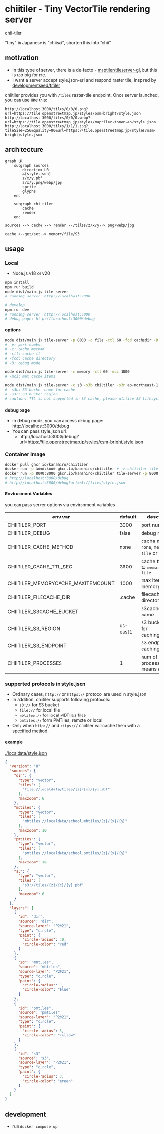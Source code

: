 # chiitiler - Tiny VectorTile rendering server

chii-tiler

"tiny" in Japanese is "chiisai", shorten this into "chii"

## motivation

-   In this type of server, there is a de-facto - [maptiler/tileserver-gl](https://github.com/maptiler/tileserver-gl), but this is too big for me.
-   I want a server accept style.json-url and respond raster tile, inspired by [developmentseed/titiler](https://github.com/developmentseed/titiler)

chiitiler provides you with `/tiles` raster-tile endpoint. Once server launched, you can use like this:

```planetext
http://localhost:3000/tiles/0/0/0.png?url=https://tile.openstreetmap.jp/styles/osm-bright/style.json
http://localhost:3000/tiles/0/0/0.webp?url=https://tile.openstreetmap.jp/styles/maptiler-toner-en/style.json
http://localhost:3000/tiles/1/1/1.jpg?tileSize=256&quality=80&url=https://tile.openstreetmap.jp/styles/osm-bright/style.json
```

## architecture

```mermaid
graph LR
    subgraph sources
        direction LR
        A[style.json]
        z/x/y.pbf
        z/x/y.png/webp/jpg
        sprite
        glyphs
    end

    subgraph chiitiler
        cache
        render
    end

sources --> cache --> render --/tiles/z/x/y--> png/webp/jpg

cache <--get/set--> memory/file/S3
```

## usage

### Local

-   Node.js v18 or v20

```sh
npm install
npm run build
node dist/main.js tile-server
# running server: http://localhost:3000

# develop
npm run dev
# running server: http://localhost:3000
# debug page: http://localhost:3000/debug
```

#### options

```sh
node dist/main.js tile-server -p 8000 -c file -ctl 60 -fcd cachedir -D
# -p: port number
# -c: cache method
# -ctl: cache ttl
# -fcd: cache directory
# -D: debug mode

node dist/main.js tile-server -c memory -ctl 60 -mci 1000
# -mci: max cache items

node dist/main.js tile-server -c s3 -s3b chiitiler -s3r ap-northeast-1
# -s3b: S3 bucket name for cache
# -s3r: S3 bucket region
# caution: TTL is not supported in S3 cache, please utilize S3 lifecycle policy
```

#### debug page

-   in debug mode, you can access debug page: http://localhost:3000/debug
-   You can pass style.json url:
    -   http://localhost:3000/debug?url=https://tile.openstreetmap.jp/styles/osm-bright/style.json

### Container Image

```sh
docker pull ghcr.io/kanahiro/chiitiler
docker run -p 3000:3000 ghcr.io/kanahiro/chiitiler # -> chiitiler tile-server
docker run -p 8000:8000 ghcr.io/kanahiro/chiitiler tile-server -p 8000 -c s3 -s3b bucketname -s3r ap-northeast-1
# http://localhost:3000/debug
# http://localhost:3000/debug?url=s3://tiles/style.json
```

#### Environment Variables

you can pass server options via environment variables

| env var                            | default  | description                                    |
| ---------------------------------- | -------- | ---------------------------------------------- |
| CHIITILER_PORT                     | 3000     | port number                                    |
| CHIITILER_DEBUG                    | false    | debug mode                                     |
| CHIITILER_CACHE_METHOD             | none     | cache method, `none`, `memory`, `file` or `s3` |
| CHIITILER_CACHE_TTL_SEC            | 3600     | cache ttl, effect to `memory` and `file`       |
| CHIITILER_MEMORYCACHE_MAXITEMCOUNT | 1000     | max items for memorycache                      |
| CHIITILER_FILECACHE_DIR            | .cache   | filecache directory                            |
| CHIITILER_S3CACHE_BUCKET           |          | s3cache bucket name                            |
| CHIITILER_S3_REGION                | us-east1 | s3 bucket region for caching/fetching          |
| CHIITILER_S3_ENDPOINT              |          | s3 endpoint for caching/fetching               |
| CHIITILER_PROCESSES                | 1        | num of chiitiler processes. 0 means all-CPUs   |

### supported protocols in style.json

-   Ordinary cases, `http://` or `https://` protocol are used in style.json
-   In addition, chiitiler supports following protocols:
    -   `s3://` for S3 bucket
    -   `file://` for local file
    -   `mbtiles://` for local MBTIles files
    -   `pmtiles://` form PMTiles, remote or local
-   Only when `http://` and `https://` chiitiler will cache them with a specified method.

#### example

[./localdata/style.json](./localdata/style.json)

```json
{
  "version": "8",
  "sources": {
    "dir": {
      "type": "vector",
      "tiles": [
        "file://localdata/tiles/{z}/{x}/{y}.pbf"
      ],
      "maxzoom": 6
    },
    "mbtiles": {
      "type": "vector",
      "tiles": [
        "mbtiles://localdata/school.mbtiles/{z}/{x}/{y}"
      ],
      "maxzoom": 10
    },
    "pmtiles": {
      "type": "vector",
      "tiles": [
        "pmtiles://localdata/school.pmtiles/{z}/{x}/{y}"
      ],
      "maxzoom": 10
    },
    "s3": {
      "type": "vector",
      "tiles": [
        "s3://tiles/{z}/{x}/{y}.pbf"
      ],
      "maxzoom": 6
    }
  },
  "layers": [
    {
      "id": "dir",
      "source": "dir",
      "source-layer": "P2921",
      "type": "circle",
      "paint": {
        "circle-radius": 10,
        "circle-color": "red"
      }
    },
    {
      "id": "mbtiles",
      "source": "mbtiles",
      "source-layer": "P2921",
      "type": "circle",
      "paint": {
        "circle-radius": 7,
        "circle-color": "blue"
      }
    },
    {
      "id": "pmtiles",
      "source": "pmtiles",
      "source-layer": "P2921",
      "type": "circle",
      "paint": {
        "circle-radius": 5,
        "circle-color": "yellow"
      }
    },
    {
      "id": "s3",
      "source": "s3",
      "source-layer": "P2921",
      "type": "circle",
      "paint": {
        "circle-radius": 3,
        "circle-color": "green"
      }
    }
  ]
}
```

## development

-   run `docker compose up`
